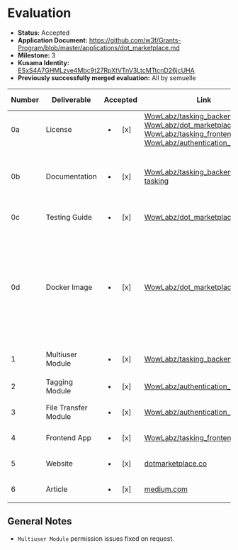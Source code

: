 # Evaluation

- **Status:** Accepted
- **Application Document:** https://github.com/w3f/Grants-Program/blob/master/applications/dot_marketplace.md
- **Milestone:** 3
- **Kusama Identity:** [ESxS4A7GHMLzve4Mbc9t27RpXtVTnV3LtcMTtcnD26jcUHA](https://polkascan.io/pre/kusama/account/ESxS4A7GHMLzve4Mbc9t27RpXtVTnV3LtcMTtcnD26jcUHA)
- **Previously successfully merged evaluation:** All by semuelle

| Number | Deliverable          |        Accepted        | Link                                                                                                                                                                                                                                                                                                                                                                                                                                                                                                                                             | Evaluation Notes                                                                                              |
| ------ | -------------------- | :--------------------: | ------------------------------------------------------------------------------------------------------------------------------------------------------------------------------------------------------------------------------------------------------------------------------------------------------------------------------------------------------------------------------------------------------------------------------------------------------------------------------------------------------------------------------------------------ | ------------------------------------------------------------------------------------------------------------- |
| 0a     | License              | <ul><li>[x] </li></ul> | [WowLabz/tasking_backend](https://github.com/WowLabz/tasking_backend/blob/242ac67fe656b145bea4ba6ec3f5e5485cce4a1c/LICENSE), [WowLabz/dot_marketplace_docker](https://github.com/WowLabz/dot_marketplace_docker/blob/2444c931a5fa4a7ec18516d7129bbfd500ed3fc3/LICENSE), [WowLabz/tasking_frontend](https://github.com/WowLabz/tasking_frontend/blob/f98f866f757ed3b5cd7cdd6b1778212302c4e054/LICENSE), [WowLabz/authentication_service](https://github.com/WowLabz/authentication_service/blob/ff20fdbaa808be1c5e653fc8cf022dbd7f1d41e8/LICENSE) | Apache 2.0                                                                                                    |
| 0b     | Documentation        | <ul><li>[x] </li></ul> | [WowLabz/tasking_backend](https://github.com/WowLabz/tasking_backend/blob/Phase1_Milestone3/README.md), [pallet-tasking](https://github.com/WowLabz/tasking_backend/blob/cfb76adcb82c1c36e370952b0663f456045db1fa/pallets/pallet-tasking/taskingreadme.md)                                                                                                                                                                                                                                                                                       | No changes to README since previous milestones                                                                |
| 0c     | Testing Guide        | <ul><li>[x] </li></ul> | [WowLabz/dot_marketplace_docker](https://github.com/WowLabz/dot_marketplace_docker/blob/e4fc9a5ba074ba9df86f66ac5141a90f073dc90f/README.md)                                                                                                                                                                                                                                                                                                                                                                                                      | —                                                                                                             |
| 0d     | Docker Image         | <ul><li>[x] </li></ul> | [WowLabz/dot_marketplace_docker](https://github.com/WowLabz/dot_marketplace_docker/tree/e4fc9a5ba074ba9df86f66ac5141a90f073dc90f)                                                                                                                                                                                                                                                                                                                                                                                                                | Repository combining node, backend and frontend. The individual repos include a `docker-compose.yml` as well. |
| 1      | Multiuser Module     | <ul><li>[x] </li></ul> | [WowLabz/tasking_backend](https://github.com/WowLabz/tasking_backend/blob/cfb76adcb82c1c36e370952b0663f456045db1fa/pallets/pallet-tasking/src/lib.rs)                                                                                                                                                                                                                                                                                                                                                                                            | see [General Notes](#general-notes)                                                                           |
| 2      | Tagging Module       | <ul><li>[x] </li></ul> | [WowLabz/authentication_service](https://github.com/WowLabz/authentication_service/blob/b5e08fc940adaa7cfc5b68c9618d91e775570670/src/models/user.rs#L36)                                                                                                                                                                                                                                                                                                                                                                                         | —                                                                                                             |
| 3      | File Transfer Module | <ul><li>[x] </li></ul> | [WowLabz/authentication_service](https://github.com/WowLabz/authentication_service/blob/b5e08fc940adaa7cfc5b68c9618d91e775570670/src/services/file_service.rs)                                                                                                                                                                                                                                                                                                                                                                                   | —                                                                                                             |
| 4      | Frontend App         | <ul><li>[x] </li></ul> | [WowLabz/tasking_frontend](https://github.com/WowLabz/tasking_frontend/tree/1ce5343bf281d86cb22e0989f4951870d5f6728b)                                                                                                                                                                                                                                                                                                                                                                                                                            | —                                                                                                             |
| 5      | Website              | <ul><li>[x] </li></ul> | [dotmarketplace.co](https://www.dotmarketplace.co/)                                                                                                                                                                                                                                                                                                                                                                                                                                                                                              | —                                                                                                             |
| 6      | Article              | <ul><li>[x] </li></ul> | [medium.com](https://medium.com/@Dot_Marketplace/introducing-dot-marketplace-microtasking-app-for-crypto-communities-1063ec69bcb9)                                                                                                                                                                                                                                                                                                                                                                                                               | —                                                                                                             |

## General Notes

- `Multiuser Module` permission issues fixed on request.

